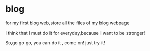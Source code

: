 # blog
for my first blog web,store all the files of my blog webpage


I think that I must do it for everyday,because I want to be stronger!

So,go go go, you can do it , come on! just try it!
